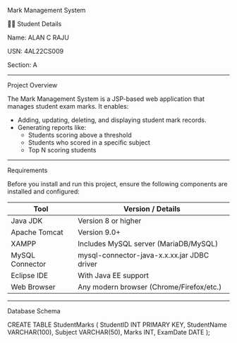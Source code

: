  Mark Management System

👨‍🎓 Student Details

Name: ALAN C RAJU

USN:  4AL22CS009

Section: A

---
 Project Overview

The Mark Management System is a JSP-based web application that manages student exam marks. It enables:

- Adding, updating, deleting, and displaying student mark records.
- Generating reports like:
  - Students scoring above a threshold
  - Students who scored in a specific subject
  - Top N scoring students

---

Requirements

Before you install and run this project, ensure the following components are installed and configured:

| Tool            | Version / Details                        |
|-----------------|-------------------------------------------|
| Java JDK        | Version 8 or higher                       |
| Apache Tomcat   | Version 9.0+                              |
| XAMPP           | Includes MySQL server (MariaDB/MySQL)    |
| MySQL Connector | mysql-connector-java-x.x.xx.jar JDBC driver |
| Eclipse IDE     | With Java EE support                     |
| Web Browser     | Any modern browser (Chrome/Firefox/etc.)

---

Database Schema


CREATE TABLE StudentMarks (
    StudentID INT PRIMARY KEY,
    StudentName VARCHAR(100),
    Subject VARCHAR(50),
    Marks INT,
    ExamDate DATE
);
